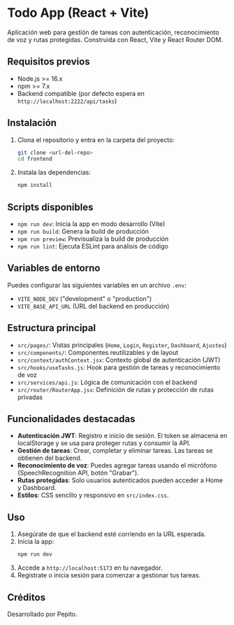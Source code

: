 # Todo App (React + Vite)

Aplicación web para gestión de tareas con autenticación, reconocimiento de voz y rutas protegidas. Construida con React, Vite y React Router DOM.

## Requisitos previos
- Node.js >= 16.x
- npm >= 7.x
- Backend compatible (por defecto espera en `http://localhost:2222/api/tasks`)

## Instalación

1. Clona el repositorio y entra en la carpeta del proyecto:
   ```bash
   git clone <url-del-repo>
   cd frontend
   ```
2. Instala las dependencias:
   ```bash
   npm install
   ```

## Scripts disponibles
- `npm run dev`: Inicia la app en modo desarrollo (Vite)
- `npm run build`: Genera la build de producción
- `npm run preview`: Previsualiza la build de producción
- `npm run lint`: Ejecuta ESLint para análisis de código

## Variables de entorno
Puedes configurar las siguientes variables en un archivo `.env`:
- `VITE_NODE_DEV` ("development" o "production")
- `VITE_BASE_API_URL` (URL del backend en producción)

## Estructura principal
- `src/pages/`: Vistas principales (`Home`, `Login`, `Register`, `Dashboard`, `Ajustes`)
- `src/components/`: Componentes reutilizables y de layout
- `src/context/authContext.jsx`: Contexto global de autenticación (JWT)
- `src/hooks/useTasks.js`: Hook para gestión de tareas y reconocimiento de voz
- `src/services/api.js`: Lógica de comunicación con el backend
- `src/router/RouterApp.jsx`: Definición de rutas y protección de rutas privadas

## Funcionalidades destacadas
- **Autenticación JWT**: Registro e inicio de sesión. El token se almacena en localStorage y se usa para proteger rutas y consumir la API.
- **Gestión de tareas**: Crear, completar y eliminar tareas. Las tareas se obtienen del backend.
- **Reconocimiento de voz**: Puedes agregar tareas usando el micrófono (SpeechRecognition API, botón "Grabar").
- **Rutas protegidas**: Solo usuarios autenticados pueden acceder a Home y Dashboard.
- **Estilos**: CSS sencillo y responsivo en `src/index.css`.

## Uso
1. Asegúrate de que el backend esté corriendo en la URL esperada.
2. Inicia la app:
   ```bash
   npm run dev
   ```
3. Accede a `http://localhost:5173` en tu navegador.
4. Regístrate o inicia sesión para comenzar a gestionar tus tareas.

## Créditos
Desarrollado por Pepito.
